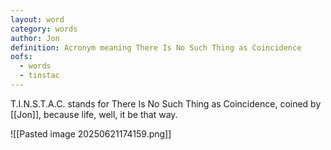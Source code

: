```yaml
---
layout: word
category: words
author: Jon
definition: Acronym meaning There Is No Such Thing as Coincidence
oofs:
  - words
  - tinstac
---
```


T.I.N.S.T.A.C. stands for There Is No Such Thing as Coincidence, coined by [[Jon]], because life, well, it be that way.

![[Pasted image 20250621174159.png]]